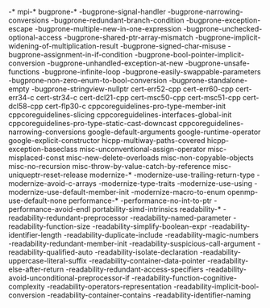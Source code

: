 -*
mpi-*
bugprone-*
-bugprone-signal-handler
-bugprone-narrowing-conversions
-bugprone-redundant-branch-condition
-bugprone-exception-escape
-bugprone-multiple-new-in-one-expression
-bugprone-unchecked-optional-access
-bugprone-shared-ptr-array-mismatch
-bugprone-implicit-widening-of-multiplication-result
-bugprone-signed-char-misuse
-bugprone-assignment-in-if-condition
-bugprone-bool-pointer-implicit-conversion
-bugprone-unhandled-exception-at-new
-bugprone-unsafe-functions
-bugprone-infinite-loop
-bugprone-easily-swappable-parameters
-bugprone-non-zero-enum-to-bool-conversion
-bugprone-standalone-empty
-bugprone-stringview-nullptr
cert-err52-cpp
cert-err60-cpp
cert-err34-c
cert-str34-c
cert-dcl21-cpp
cert-msc50-cpp
cert-msc51-cpp
cert-dcl58-cpp
cert-flp30-c
cppcoreguidelines-pro-type-member-init
cppcoreguidelines-slicing
cppcoreguidelines-interfaces-global-init
cppcoreguidelines-pro-type-static-cast-downcast
cppcoreguidelines-narrowing-conversions
google-default-arguments
google-runtime-operator
google-explicit-constructor
hicpp-multiway-paths-covered
hicpp-exception-baseclass
misc-unconventional-assign-operator
misc-misplaced-const
misc-new-delete-overloads
misc-non-copyable-objects
misc-no-recursion
misc-throw-by-value-catch-by-reference
misc-uniqueptr-reset-release
modernize-*
-modernize-use-trailing-return-type
-modernize-avoid-c-arrays
-modernize-type-traits
-modernize-use-using
-modernize-use-default-member-init
-modernize-macro-to-enum
openmp-use-default-none
performance-*
-performance-no-int-to-ptr
-performance-avoid-endl
portability-simd-intrinsics
readability-*
-readability-redundant-preprocessor
-readability-named-parameter
-readability-function-size
-readability-simplify-boolean-expr
-readability-identifier-length
-readability-duplicate-include
-readability-magic-numbers
-readability-redundant-member-init
-readability-suspicious-call-argument
-readability-qualified-auto
-readability-isolate-declaration
-readability-uppercase-literal-suffix
-readability-container-data-pointer
-readability-else-after-return
-readability-redundant-access-specifiers
-readability-avoid-unconditional-preprocessor-if
-readability-function-cognitive-complexity
-readability-operators-representation
-readability-implicit-bool-conversion
-readability-container-contains
-readability-identifier-naming

